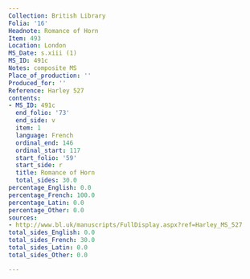```yaml
---
Collection: British Library
Folia: '16'
Headnote: Romance of Horn
Item: 493
Location: London
MS_Date: s.xiii (1)
MS_ID: 491c
Notes: composite MS
Place_of_production: ''
Produced_for: ''
Reference: Harley 527
contents:
- MS_ID: 491c
  end_folio: '73'
  end_side: v
  item: 1
  language: French
  ordinal_end: 146
  ordinal_start: 117
  start_folio: '59'
  start_side: r
  title: Romance of Horn
  total_sides: 30.0
percentage_English: 0.0
percentage_French: 100.0
percentage_Latin: 0.0
percentage_Other: 0.0
sources:
- http://www.bl.uk/manuscripts/FullDisplay.aspx?ref=Harley_MS_527
total_sides_English: 0.0
total_sides_French: 30.0
total_sides_Latin: 0.0
total_sides_Other: 0.0

---
```


